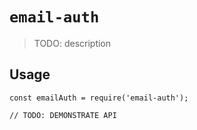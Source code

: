 # `email-auth`

> TODO: description

## Usage

```
const emailAuth = require('email-auth');

// TODO: DEMONSTRATE API
```
